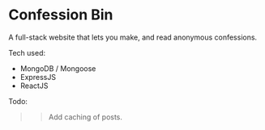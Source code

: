 # Confession Bin

A full-stack website that lets you make, and read anonymous confessions.

Tech used:
- MongoDB / Mongoose
- ExpressJS
- ReactJS

Todo:
>> Add caching of posts.
